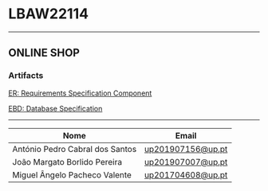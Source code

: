 # LBAW22114
---

## ONLINE SHOP 

### Artifacts
[ER: Requirements Specification Component](./Docs/ER/er.md)

[EBD: Database Specification](./Docs/EDB/ebd.md)

---
|Nome | Email |
|----|----|
|António Pedro Cabral dos Santos | up201907156@up.pt |
|João Margato Borlido Pereira |  up201907007@up.pt |
|Miguel Ângelo Pacheco Valente| up201704608@up.pt|  